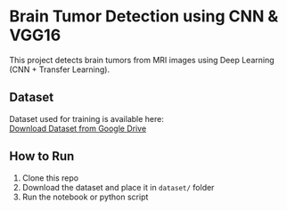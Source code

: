 # Brain Tumor Detection using CNN & VGG16

This project detects brain tumors from MRI images using Deep Learning (CNN + Transfer Learning).

## Dataset
Dataset used for training is available here:  
[Download Dataset from Google Drive](https://drive.google.com/file/d/19SpbUAiUltDRlhlN_ziOBhZjMf2EU0fO/view?usp=sharing)

## How to Run
1. Clone this repo
2. Download the dataset and place it in `dataset/` folder
3. Run the notebook or python script